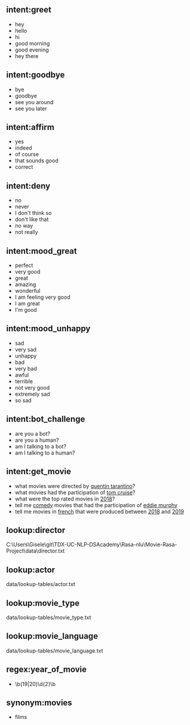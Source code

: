 ## intent:greet
- hey
- hello
- hi
- good morning
- good evening
- hey there

## intent:goodbye
- bye
- goodbye
- see you around
- see you later

## intent:affirm
- yes
- indeed
- of course
- that sounds good
- correct

## intent:deny
- no
- never
- I don't think so
- don't like that
- no way
- not really

## intent:mood_great
- perfect
- very good
- great
- amazing
- wonderful
- I am feeling very good
- I am great
- I'm good

## intent:mood_unhappy
- sad
- very sad
- unhappy
- bad
- very bad
- awful
- terrible
- not very good
- extremely sad
- so sad

## intent:bot_challenge
- are you a bot?
- are you a human?
- am I talking to a bot?
- am I talking to a human?

## intent:get_movie
- what movies were directed by [quentin tarantino](director)?
- what movies had the participation of [tom cruise](actor)?
- what were the top rated movies in [2018](year_of_movie)?
- tell me [comedy](movie_type) movies that had the participation of [eddie murphy](actor)
- tell me movies in [french](movie_language) that were produced between [2018](year) and [2019](year)

## lookup:director
C:\Users\Gisele\git\TDX-UC-NLP-DSAcademy\Rasa-nlu\Movie-Rasa-Project\data\director.txt

## lookup:actor
data/lookup-tables/actor.txt

## lookup:movie_type
data/lookup-tables/movie_type.txt

## lookup:movie_language
data/lookup-tables/movie_language.txt

## regex:year_of_movie
- \b(19|20)\d{2}\b

## synonym:movies
- films


